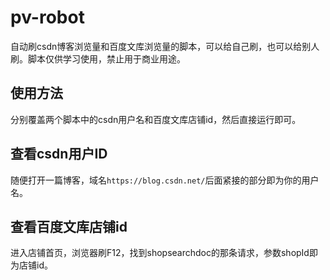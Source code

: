 # pv-robot
自动刷csdn博客浏览量和百度文库浏览量的脚本，可以给自己刷，也可以给别人刷。脚本仅供学习使用，禁止用于商业用途。
## 使用方法
分别覆盖两个脚本中的csdn用户名和百度文库店铺id，然后直接运行即可。
## 查看csdn用户ID
随便打开一篇博客，域名`https://blog.csdn.net/`后面紧接的部分即为你的用户名。
## 查看百度文库店铺id
进入店铺首页，浏览器刷F12，找到shopsearchdoc的那条请求，参数shopId即为店铺id。
